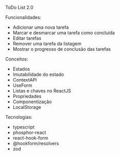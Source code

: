 ToDo List 2.0

Funcionalidades:

- Adicionar uma nova tarefa
- Marcar e desmarcar uma tarefa como concluída
- Editar tarefas
- Remover uma tarefa da listagem
- Mostrar o progresso de conclusão das tarefas

Conceitos:

- Estados
- Imutabilidade do estado
- ContextAPI
- UseForm
- Listas e chaves no ReactJS
- Propriedades
- Componentização
- LocalStorage

Tecnologias:

- typescript
- phosphor-react    
- react-hook-form
- @hookform/resolvers
- zod
